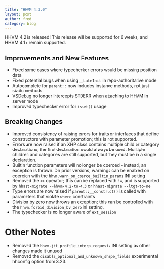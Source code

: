 ```yaml
---
title: "HHVM 4.3.0"
layout: post
author: fred
category: blog
---
```


HHVM 4.2 is released! This release will be supported for 6 weeks, and HHVM
4.1+ remain supported.

## Improvements and New Features

- Fixed some cases where typechecker errors would be missing position data
- Fixed potential bugs when using `__LateInit` in repo-authoritative mode
- Autocomplete for `parent::` now includes instance methods, not just static
  methods
- VSDebug no longer intercepts STDERR when attaching to HHVM in server mode
- Improved typechecker error for `isset()` usage

## Breaking Changes

- Improved consistency of raising errors for traits or interfaces that define
  constructors with parameter promotion; this is not supported.
- Errors are now raised if an XHP class contains multiple child or category
  declarations; the first declaration would always be used. Muiltiple children
  and categories are still supported, but they must be in a single declaration.
- Builtin function parameters will no longer be coerced - instead, an exception
  is thrown. On prior versions, warnings can be enabled on coercion with the
  `hhvm.warn_on_coerce_builtin_params` INI setting
- Removed the `<>` operator; this can be replaced with `!=`, and is supported
  by `hhast-migrate --hhvm-4.2-to-4.3` or `hhast-migrate --ltgt-to-ne`
- Type errors are now raised if `parent::__construct()` is called with
  parameters that violate `where` constraints
- Division by zero now throws an exception; this can be controlled with the
  `hhvm.forbid_division_by_zero` ini setting.
- The typechecker is no longer aware of `ext_session`

# Other Notes

- Removed the `hhvm.jit_profile_interp_requests` INI setting as other changes
  made it unused
- Removed the `disable_optional_and_unknown_shape_fields` experimental hhconfig
  option from 3.23.
